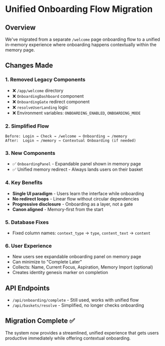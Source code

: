 # Unified Onboarding Flow Migration

## Overview
We've migrated from a separate `/welcome` page onboarding flow to a unified in-memory experience where onboarding happens contextually within the memory page.

## Changes Made

### 1. Removed Legacy Components
- ❌ `/app/welcome` directory
- ❌ `OnboardingDashboard` component
- ❌ `OnboardingGate` redirect component
- ❌ `resolveUserLanding` logic
- ❌ Environment variables: `ONBOARDING_ENABLED`, `ONBOARDING_MODE`

### 2. Simplified Flow
```
Before: Login → Check → /welcome → Onboarding → /memory
After:  Login → /memory → Contextual Onboarding (if needed)
```

### 3. New Components
- ✅ `OnboardingPanel` - Expandable panel shown in memory page
- ✅ Unified memory redirect - Always lands users on their basket

### 4. Key Benefits
- **Single UI paradigm** - Users learn the interface while onboarding
- **No redirect loops** - Linear flow without circular dependencies
- **Progressive disclosure** - Onboarding as a layer, not a gate
- **Canon aligned** - Memory-first from the start

### 5. Database Fixes
- Fixed column names: `context_type` → `type`, `content_text` → `content`

### 6. User Experience
- New users see expandable onboarding panel on memory page
- Can minimize to "Complete Later" 
- Collects: Name, Current Focus, Aspiration, Memory Import (optional)
- Creates identity genesis marker on completion

## API Endpoints
- `/api/onboarding/complete` - Still used, works with unified flow
- `/api/baskets/resolve` - Simplified, no longer checks onboarding

## Migration Complete ✅
The system now provides a streamlined, unified experience that gets users productive immediately while offering contextual onboarding.